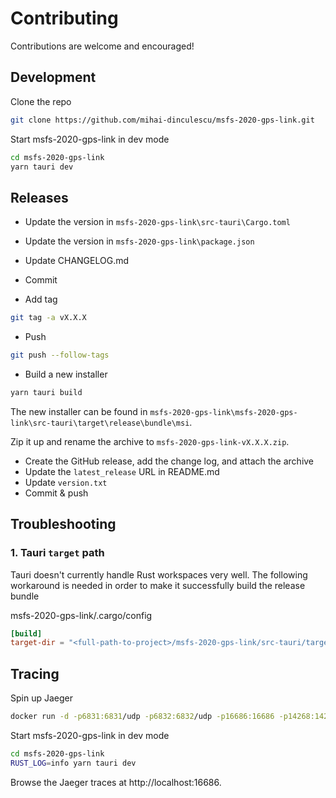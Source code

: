 # Contributing

Contributions are welcome and encouraged!

## Development

Clone the repo

```bash
git clone https://github.com/mihai-dinculescu/msfs-2020-gps-link.git
```

Start msfs-2020-gps-link in dev mode

```bash
cd msfs-2020-gps-link
yarn tauri dev
```

## Releases

- Update the version in `msfs-2020-gps-link\src-tauri\Cargo.toml`
- Update the version in `msfs-2020-gps-link\package.json`
- Update CHANGELOG.md

- Commit
- Add tag

```bash
git tag -a vX.X.X
```

- Push

```bash
git push --follow-tags
```

- Build a new installer

```bash
yarn tauri build
```

The new installer can be found in `msfs-2020-gps-link\msfs-2020-gps-link\src-tauri\target\release\bundle\msi`.

Zip it up and rename the archive to `msfs-2020-gps-link-vX.X.X.zip`.

- Create the GitHub release, add the change log, and attach the archive
- Update the `latest_release` URL in README.md
- Update `version.txt`
- Commit & push

## Troubleshooting

### 1. Tauri `target` path

Tauri doesn't currently handle Rust workspaces very well. The following workaround is needed in order to make it successfully build the release bundle

msfs-2020-gps-link/.cargo/config

```toml
[build]
target-dir = "<full-path-to-project>/msfs-2020-gps-link/src-tauri/target"
```

## Tracing

Spin up Jaeger

```bash
docker run -d -p6831:6831/udp -p6832:6832/udp -p16686:16686 -p14268:14268 jaegertracing/all-in-one:latest
```

Start msfs-2020-gps-link in dev mode

```bash
cd msfs-2020-gps-link
RUST_LOG=info yarn tauri dev
```

Browse the Jaeger traces at http://localhost:16686.
